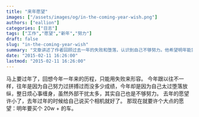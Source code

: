 ```yaml
---
title: "来年愿望"
images: ["/assets/images/og/in-the-coming-year-wish.png"]
authors: ["eallion"]
categories: ["日志"]
tags: ["工作","愿望","新年","努力"]
draft: false
slug: "in-the-coming-year-wish"
summary: "文章讲述了作者回顾过去一年的失败和堕落，认识到自己不够努力。他希望明年能实现一个更大的愿望，买一辆价值 20 万以上的车。"
date: "2015-02-11 16:26:00"
lastmod: "2015-02-11 16:26:00"
---
```


马上要过年了，回想今年一年来的历程，只能用失败来形容。
今年跟以往不一样，往年是因为自己努力过拼搏过而没多少成绩，今年却是因为自己太过堕落放纵，整日烦心事缠身，虽然外部干扰太多，其实自己也是不够努力。
去年的愿望许小了，去年过年的时候给自己说买个相机就好了。
那现在就要许个大点的愿望：明年要买个 20w + 的车。
